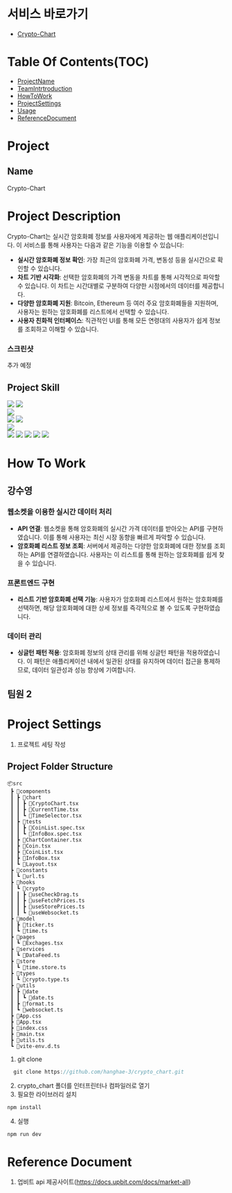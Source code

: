 # 서비스 바로가기

- [Crypto-Chart](https://crypto-currency-charts.netlify.app/)

# Table Of Contents(TOC)

- [ProjectName](#Project)
- [TeamIntrtroduction](#TeamIntrtroduction)
- [HowToWork](#HowToWork)
- [ProjectSettings](#ProjectSettings)
- [Usage](#Usage)
- [ReferenceDocument](#Reference-Document)

# Project

## Name

Crypto-Chart

# Project Description

Crypto-Chart는 실시간 암호화폐 정보를 사용자에게 제공하는 웹 애플리케이션입니다. 이 서비스를 통해 사용자는 다음과 같은 기능을 이용할 수 있습니다:

- **실시간 암호화폐 정보 확인**: 가장 최근의 암호화폐 가격, 변동성 등을 실시간으로 확인할 수 있습니다.
- **차트 기반 시각화**: 선택한 암호화폐의 가격 변동을 차트를 통해 시각적으로 파악할 수 있습니다. 이 차트는 시간대별로 구분하여 다양한 시점에서의 데이터를 제공합니다.
- **다양한 암호화폐 지원**: Bitcoin, Ethereum 등 여러 주요 암호화폐들을 지원하며, 사용자는 원하는 암호화폐를 리스트에서 선택할 수 있습니다.
- **사용자 친화적 인터페이스**: 직관적인 UI를 통해 모든 연령대의 사용자가 쉽게 정보를 조회하고 이해할 수 있습니다.

### 스크린샷

추가 예정

## Project Skill

<div>
<img src="https://img.shields.io/badge/javascript-F7DF1E?style=for-the-badge&logo=javascript&logoColor=black">
<img src="https://img.shields.io/badge/typescript-%23007ACC.svg?style=for-the-badge&logo=typescript&logoColor=white">
<br/>
<img src="https://img.shields.io/badge/react-61DAFB?style=for-the-badge&logo=react&logoColor=black">
<br/>
<img src="https://img.shields.io/badge/-React%20Query-FF4154?style=for-the-badge&logo=react%20query&logoColor=white">
<img src="https://img.shields.io/badge/zustand-%2320232a.svg?style=for-the-badge&logo=react&logoColor=%2361DAFB">
<br/>
<img src="https://img.shields.io/badge/tailwindcss-%2338B2AC.svg?style=for-the-badge&logo=tailwind-css&logoColor=white">
<br />
<img src="https://img.shields.io/badge/ESLint-4B3263?style=for-the-badge&logo=eslint&logoColor=white">

<img src="https://img.shields.io/badge/jira-%230A0FFF.svg?style=for-the-badge&logo=jira&logoColor=white">
<img src="https://img.shields.io/badge/git-F05032?style=for-the-badge&logo=git&logoColor=white">
<img src="https://img.shields.io/badge/github-181717?style=for-the-badge&logo=github&logoColor=white">
<img src="https://img.shields.io/badge/tailwind-181717?style=for-the-badge&logo=tailwindcss&logoColor=blue">

# How To Work

## 강수영

### 웹소켓을 이용한 실시간 데이터 처리

- **API 연결**: 웹소켓을 통해 암호화폐의 실시간 가격 데이터를 받아오는 API를 구현하였습니다. 이를 통해 사용자는 최신 시장 동향을 빠르게 파악할 수 있습니다.
- **암호화폐 리스트 정보 조회**: 서버에서 제공하는 다양한 암호화폐에 대한 정보를 조회하는 API를 연결하였습니다. 사용자는 이 리스트를 통해 원하는 암호화폐를 쉽게 찾을 수 있습니다.

### 프론트엔드 구현

- **리스트 기반 암호화폐 선택 기능**: 사용자가 암호화폐 리스트에서 원하는 암호화폐를 선택하면, 해당 암호화폐에 대한 상세 정보를 즉각적으로 볼 수 있도록 구현하였습니다.

### 데이터 관리

- **싱글턴 패턴 적용**: 암호화폐 정보의 상태 관리를 위해 싱글턴 패턴을 적용하였습니다. 이 패턴은 애플리케이션 내에서 일관된 상태를 유지하며 데이터 접근을 통제하므로, 데이터 일관성과 성능 향상에 기여합니다.

## 팀원 2

# Project Settings

1. 프로젝트 세팅 작성

## Project Folder Structure

```
📦src
 ┣ 📂components
 ┃ ┣ 📂chart
 ┃ ┃ ┣ 📜CryptoChart.tsx
 ┃ ┃ ┣ 📜CurrentTime.tsx
 ┃ ┃ ┗ 📜TimeSelector.tsx
 ┃ ┣ 📂tests
 ┃ ┃ ┣ 📜CoinList.spec.tsx
 ┃ ┃ ┗ 📜InfoBox.spec.tsx
 ┃ ┣ 📜ChartContainer.tsx
 ┃ ┣ 📜Coin.tsx
 ┃ ┣ 📜CoinList.tsx
 ┃ ┣ 📜InfoBox.tsx
 ┃ ┗ 📜Layout.tsx
 ┣ 📂constants
 ┃ ┗ 📜url.ts
 ┣ 📂hooks
 ┃ ┗ 📂crypto
 ┃ ┃ ┣ 📜useCheckDrag.ts
 ┃ ┃ ┣ 📜useFetchPrices.ts
 ┃ ┃ ┣ 📜useStorePrices.ts
 ┃ ┃ ┗ 📜useWebsocket.ts
 ┣ 📂model
 ┃ ┣ 📜ticker.ts
 ┃ ┗ 📜time.ts
 ┣ 📂pages
 ┃ ┗ 📜Exchages.tsx
 ┣ 📂services
 ┃ ┗ 📜DataFeed.ts
 ┣ 📂store
 ┃ ┗ 📜time.store.ts
 ┣ 📂types
 ┃ ┗ 📜crypto.type.ts
 ┣ 📂utils
 ┃ ┣ 📂date
 ┃ ┃ ┗ 📜date.ts
 ┃ ┣ 📜format.ts
 ┃ ┗ 📜websocket.ts
 ┣ 📜App.css
 ┣ 📜App.tsx
 ┣ 📜index.css
 ┣ 📜main.tsx
 ┣ 📜utils.ts
 ┗ 📜vite-env.d.ts
```

1. git clone

```js
  git clone https://github.com/hanghae-3/crypto_chart.git
```

2. crypto_chart 폴더를 인터프린터나 컴파일러로 열기
3. 필요한 라이브러리 설치

```
npm install
```

4. 실행

```
npm run dev

```

# Reference Document

1. 업비트 api 제공사이트(https://docs.upbit.com/docs/market-all)

